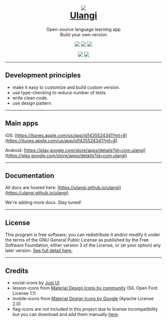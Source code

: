 <h1 align="center">
  <img src="https://github.com/minhloi/ulangi/blob/master/images/logo_120x120.png?raw=true"><br>
  <a href="https://ulangi.com"><span>Ulangi</span></a><br>
</h1>
<p align="center">
  <span>Open-source language learning app</span><br>
  <span>Build your own version</span><br>
</p>

<p align="center">
  <a href="/" alt="Written in React-Native">
    <img src="https://img.shields.io/badge/framework-react--native-brightgreen" /></a>
  <a href="https://github.com/minhloi/ulangi/releases" alt="Release version">
    <img src="https://img.shields.io/github/v/tag/minhloi/ulangi?label=version" /></a>
  <a href="https://github.com/ulangi/ulangi/blob/master/LICENSE" alt="License">
    <img src="https://img.shields.io/github/license/ulangi/ulangi" /></a>
</p>
<p align="center">
  <a href="https://www.reddit.com/r/Ulangi/" alt="Ulangi's Subreddit">
    <img src="https://img.shields.io/reddit/subreddit-subscribers/ulangi?style=social" /></a>
  <a href="https://twitter.com/UlangiApp" alt="Ulangi's Twitter">
    <img src="https://img.shields.io/twitter/follow/UlangiApp?style=social" /></a>
</p>

---

## Development principles
- make it easy to customize and build custom version.
- use type-checking to reduce number of tests.
- write clean code.
- use design pattern.

---

## Main apps

iOS: [https://itunes.apple.com/us/app/id1435524341?mt=8](https://itunes.apple.com/us/app/id1435524341?mt=8)

Android: [https://play.google.com/store/apps/details?id=com.ulangi](https://play.google.com/store/apps/details?id=com.ulangi)

---

## Documentation

All docs are hosted here: [https://ulangi.github.io/ulangi](https://ulangi.github.io/ulangi)

We're adding more docs. Stay tuned! 

---

## License
This program is free software; you can redistribute it and/or modify it under the terms of the GNU General Public License as published by the Free Software Foundation, either version 3 of the License, or (at your option) any later version. [See full detail here.](/LICENSE)

---

## Credits
- social-icons by [Just UI](https://www.iconfinder.com/iconsets/social-icons-33)
- lesson-icons from [Material Design Icons by community](https://github.com/templarian/MaterialDesign/) (SIL Open Font License 1.1)
- mobile-icons from [Material Design Icons by Google](https://material.io/resources/icons/?style=baseline) (Apache License 2.0)
- flag-icons are not included in this project due to license incompatibility but you can download and add them manually [here](https://www.flaticon.com/packs/countrys-flags).
